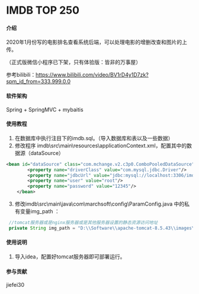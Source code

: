 # IMDB TOP 250

#### 介绍
2020年1月份写的电影排名查看系统后端，可以处理电影的增删改查和图片的上传。

（正式版微信小程序已下架，只有体验版：皆非的万事屋）

参考bilibili：https://www.bilibili.com/video/BV1rD4y1D7zk?spm_id_from=333.999.0.0

#### 软件架构
Spring + SpringMVC + mybaitis


#### 使用教程

1.  在数据库中执行注目下的imdb.sql。（导入数据库和表以及一些数据）
2.  修改程序 imdb\src\main\resources\applicationContext.xml，配置其中的数据源（dataSource）
```xml
<bean id="dataSource" class="com.mchange.v2.c3p0.ComboPooledDataSource">
        <property name="driverClass" value="com.mysql.jdbc.Driver"/>
        <property name="jdbcUrl" value="jdbc:mysql://localhost:3306/imdb?characterEncoding=UTF-8&amp;useSSL=false"/>
        <property name="user" value="root"/>
        <property name="password" value="12345"/>
    </bean>
```
3.  修改imdb\src\main\java\com\marchsoft\config\ParamConfig.java 中的私有变量img_path ：
```java
 //tomcat服务器或是nginx服务器或是其他服务器设置的静态资源访问地址
 private String img_path = "D:\\Software\\apache-tomcat-8.5.43\\images\\";

```

#### 使用说明

1.  导入idea，配置好tomcat服务器即可部署运行。

#### 参与贡献

jiefei30

